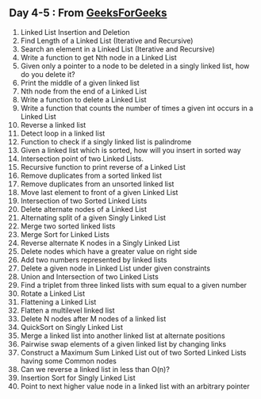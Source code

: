 ## Day 4-5 : From [GeeksForGeeks](http://www.geeksforgeeks.org/data-structures/#LinkedList)
1.	Linked List Insertion and Deletion
2.	Find Length of a Linked List (Iterative and Recursive)
3.	Search an element in a Linked List (Iterative and Recursive)
4.	Write a function to get Nth node in a Linked List
5.	Given only a pointer to a node to be deleted in a singly linked list, how do you delete it?
6.	Print the middle of a given linked list
7.	Nth node from the end of a Linked List
8.	Write a function to delete a Linked List
9.	Write a function that counts the number of times a given int occurs in a Linked List
10.	Reverse a linked list
11.	Detect loop in a linked list
12.	Function to check if a singly linked list is palindrome
13.	Given a linked list which is sorted, how will you insert in sorted way
14.	Intersection point of two Linked Lists.
15.	Recursive function to print reverse of a Linked List
16.	Remove duplicates from a sorted linked list
17.	Remove duplicates from an unsorted linked list
18.	Move last element to front of a given Linked List
19.	Intersection of two Sorted Linked Lists
20.	Delete alternate nodes of a Linked List
21.	Alternating split of a given Singly Linked List
22.	Merge two sorted linked lists
23.	Merge Sort for Linked Lists
24.	Reverse alternate K nodes in a Singly Linked List
25.	Delete nodes which have a greater value on right side
26.	Add two numbers represented by linked lists
27.	Delete a given node in Linked List under given constraints
28.	Union and Intersection of two Linked Lists
29.	Find a triplet from three linked lists with sum equal to a given number
30.	Rotate a Linked List
31.	Flattening a Linked List
32.	Flatten a multilevel linked list
33.	Delete N nodes after M nodes of a linked list
34.	QuickSort on Singly Linked List
35.	Merge a linked list into another linked list at alternate positions
36.	Pairwise swap elements of a given linked list by changing links
37.	Construct a Maximum Sum Linked List out of two Sorted Linked Lists having some Common nodes
38.	Can we reverse a linked list in less than O(n)?
39.	Insertion Sort for Singly Linked List
40.	Point to next higher value node in a linked list with an arbitrary pointer